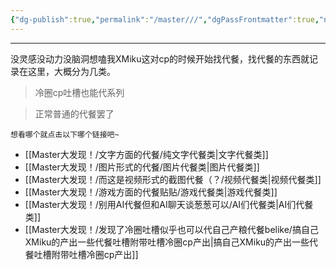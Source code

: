 ```yaml
---
{"dg-publish":true,"permalink":"/master///","dgPassFrontmatter":true,"noteIcon":""}
---
```



---

没灵感没动力没脑洞想嗑我XMiku这对cp的时候开始找代餐，找代餐的东西就记录在这里，大概分为几类。

>冷圈cp吐槽也能代系列

>正常普通的代餐罢了


	想看哪个就点击以下哪个链接吧~

* [[Master大发现！/文字方面的代餐/纯文字代餐类\|文字代餐类]]
* [[Master大发现！/图片形式的代餐/图片代餐类\|图片代餐类]]
* [[Master大发现！/而这是视频形式的截图代餐（？/视频代餐类\|视频代餐类]]
* [[Master大发现！/游戏方面的代餐贴贴/游戏代餐类\|游戏代餐类]]
* [[Master大发现！/别用AI代餐但和AI聊天谈葱葱可以/AI们代餐类\|AI们代餐类]]
* [[Master大发现！/发现了冷圈吐槽似乎也可以代自己产粮代餐belike/搞自己XMiku的产出一些代餐吐槽附带吐槽冷圈cp产出\|搞自己XMiku的产出一些代餐吐槽附带吐槽冷圈cp产出]]

